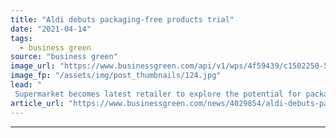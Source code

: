 ```yaml
---
title: "Aldi debuts packaging-free products trial"
date: "2021-04-14"
tags: 
  - business green
source: "business green"
image_url: "https://www.businessgreen.com/api/v1/wps/4f59439/c1502250-588e-4d2f-9962-4b302ede8c23/2/Aldi-Package-Free-Products-185x114.jpg"
image_fp: "/assets/img/post_thumbnails/124.jpg"
lead: "
 Supermarket becomes latest retailer to explore the potential for packaging-free groceries ..."
article_url: "https://www.businessgreen.com/news/4029854/aldi-debuts-packaging-free-products-trial"
---
```


---
